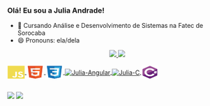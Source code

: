 ### Olá! Eu sou a Julia Andrade!

- 🌱 Cursando Análise e Desenvolvimento de Sistemas na Fatec de Sorocaba
- 😄 Pronouns: ela/dela

<div align="center">
  <a href="https://github.com/JULIAPANDRADE">
  <img height="180em" src="https://github-readme-stats.vercel.app/api?username=JULIAPANDRADE&show_icons=true&theme=jolly&include_all_commits=true&count_private=true"/>
  <img height="180em" src="https://github-readme-stats.vercel.app/api/top-langs/?username=JULIAPANDRADE&layout=compact&langs_count=7&theme=tokyonight"/>
</div>
<div style="display: inline_block"><br>
  <img align="center" alt="Julia-Js" height="30" width="40" src="https://raw.githubusercontent.com/devicons/devicon/master/icons/javascript/javascript-plain.svg">
  <img align="center" alt="Julia-HTML" height="30" width="40" src="https://raw.githubusercontent.com/devicons/devicon/master/icons/html5/html5-original.svg">
  <img align="center" alt="Julia-CSS" height="30" width="40" src="https://raw.githubusercontent.com/devicons/devicon/master/icons/css3/css3-original.svg">
  <img align="center" alt="Julia-Angular" height="33" width="33" src="https://img.icons8.com/color/48/000000/angularjs.png"/>
  <img align="center" alt="Julia-C" height="30" width="40" src="https://i.ytimg.com/vi/-JVytKv3eyw/hqdefault.jpg">
  <img align="center" alt="Julia-Csharp" height="30" width="40" src="https://raw.githubusercontent.com/devicons/devicon/master/icons/csharp/csharp-original.svg">
</div>
 
  ##
 
<div> 
 <a href="https://discord.gg/cg6ZkhsT" target="_blank"><img src="https://img.shields.io/badge/Discord-7289DA?style=for-the-badge&logo=discord&logoColor=white" target="_blank"></a> 
 <a href="https://www.linkedin.com/in/julia-andrade-6b643018a/" target="_blank"><img src="https://img.shields.io/badge/-LinkedIn-%230077B5?style=for-the-badge&logo=linkedin&logoColor=white" target="_blank"></a>
  
</div>


